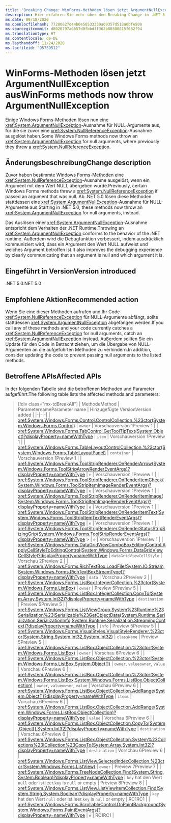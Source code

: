 ```yaml
---
title: 'Breaking Change: WinForms-Methoden lösen jetzt ArgumentNullException aus'
description: Hier erfahren Sie mehr über den Breaking Change in .NET 5.0, durch den einige Windows Forms-Methoden nun eine ArgumentNullException-Ausnahme für NULL-Argumente auslösen.
ms.date: 09/18/2020
ms.openlocfilehash: 77280827d44b0e58533339a09357d518a0bfe508
ms.sourcegitcommit: d8020797a6657d0fbbdff362b80300815f682f94
ms.translationtype: HT
ms.contentlocale: de-DE
ms.lasthandoff: 11/24/2020
ms.locfileid: "95759512"
---
```

# <a name="winforms-methods-now-throw-argumentnullexception"></a><span data-ttu-id="5059d-103">WinForms-Methoden lösen jetzt ArgumentNullException aus</span><span class="sxs-lookup"><span data-stu-id="5059d-103">WinForms methods now throw ArgumentNullException</span></span>

<span data-ttu-id="5059d-104">Einige Windows Forms-Methoden lösen nun eine <xref:System.ArgumentNullException>-Ausnahme für NULL-Argumente aus, für die sie zuvor eine <xref:System.NullReferenceException>-Ausnahme ausgelöst haben.</span><span class="sxs-lookup"><span data-stu-id="5059d-104">Some Windows Forms methods now throw an <xref:System.ArgumentNullException> for null arguments, where previously they threw a <xref:System.NullReferenceException>.</span></span>

## <a name="change-description"></a><span data-ttu-id="5059d-105">Änderungsbeschreibung</span><span class="sxs-lookup"><span data-stu-id="5059d-105">Change description</span></span>

<span data-ttu-id="5059d-106">Zuvor haben bestimmte Windows Forms-Methoden eine <xref:System.NullReferenceException>-Ausnahme ausgelöst, wenn ein Argument mit dem Wert NULL übergeben wurde.</span><span class="sxs-lookup"><span data-stu-id="5059d-106">Previously, certain Windows Forms methods threw a <xref:System.NullReferenceException> if passed an argument that was null.</span></span> <span data-ttu-id="5059d-107">Ab .NET 5.0 lösen diese Methoden stattdessen eine <xref:System.ArgumentNullException>-Ausnahme für NULL-Argumente aus.</span><span class="sxs-lookup"><span data-stu-id="5059d-107">Starting in .NET 5.0, these methods now throw an <xref:System.ArgumentNullException> for null arguments, instead.</span></span>

<span data-ttu-id="5059d-108">Das Auslösen einer <xref:System.ArgumentNullException>-Ausnahme entspricht dem Verhalten der .NET Runtime.</span><span class="sxs-lookup"><span data-stu-id="5059d-108">Throwing an <xref:System.ArgumentNullException> conforms to the behavior of the .NET runtime.</span></span> <span data-ttu-id="5059d-109">Außerdem wird die Debugfunktion verbessert, indem ausdrücklich kommuniziert wird, dass ein Argument den Wert NULL aufweist und welches Argument betroffen ist.</span><span class="sxs-lookup"><span data-stu-id="5059d-109">It also improves the debugging experience by clearly communicating that an argument is null and which argument it is.</span></span>

## <a name="version-introduced"></a><span data-ttu-id="5059d-110">Eingeführt in Version</span><span class="sxs-lookup"><span data-stu-id="5059d-110">Version introduced</span></span>

<span data-ttu-id="5059d-111">.NET 5.0</span><span class="sxs-lookup"><span data-stu-id="5059d-111">.NET 5.0</span></span>

## <a name="recommended-action"></a><span data-ttu-id="5059d-112">Empfohlene Aktion</span><span class="sxs-lookup"><span data-stu-id="5059d-112">Recommended action</span></span>

<span data-ttu-id="5059d-113">Wenn Sie eine dieser Methoden aufrufen und Ihr Code <xref:System.NullReferenceException> für NULL-Argumente abfängt, sollte stattdessen <xref:System.ArgumentNullException> abgefangen werden.</span><span class="sxs-lookup"><span data-stu-id="5059d-113">If you call any of these methods and your code currently catches a <xref:System.NullReferenceException> for null arguments, catch an <xref:System.ArgumentNullException> instead.</span></span> <span data-ttu-id="5059d-114">Außerdem sollten Sie ein Update für den Code in Betracht ziehen, um die Übergabe von NULL-Argumenten an die aufgeführten Methoden zu verhindern.</span><span class="sxs-lookup"><span data-stu-id="5059d-114">In addition, consider updating the code to prevent passing null arguments to the listed methods.</span></span>

## <a name="affected-apis"></a><span data-ttu-id="5059d-115">Betroffene APIs</span><span class="sxs-lookup"><span data-stu-id="5059d-115">Affected APIs</span></span>

<span data-ttu-id="5059d-116">In der folgenden Tabelle sind die betroffenen Methoden und Parameter aufgeführt:</span><span class="sxs-lookup"><span data-stu-id="5059d-116">The following table lists the affected methods and parameters:</span></span>

> [!div class="mx-tdBreakAll"]
> | <span data-ttu-id="5059d-117">Methode</span><span class="sxs-lookup"><span data-stu-id="5059d-117">Method</span></span> | <span data-ttu-id="5059d-118">Parametername</span><span class="sxs-lookup"><span data-stu-id="5059d-118">Parameter name</span></span> | <span data-ttu-id="5059d-119">Hinzugefügte Version</span><span class="sxs-lookup"><span data-stu-id="5059d-119">Version added</span></span> |
> |-|-|-|
> | <xref:System.Windows.Forms.Control.ControlCollection.%23ctor(System.Windows.Forms.Control)> | `owner` | <span data-ttu-id="5059d-120">Vorschauversion 1</span><span class="sxs-lookup"><span data-stu-id="5059d-120">Preview 1</span></span> |
> | <xref:System.Windows.Forms.TabControl.GetToolTipText(System.Object)?displayProperty=nameWithType> | `item` | <span data-ttu-id="5059d-121">Vorschauversion 1</span><span class="sxs-lookup"><span data-stu-id="5059d-121">Preview 1</span></span> |
> | <xref:System.Windows.Forms.TableLayoutControlCollection.%23ctor(System.Windows.Forms.TableLayoutPanel)> | `container` | <span data-ttu-id="5059d-122">Vorschauversion 1</span><span class="sxs-lookup"><span data-stu-id="5059d-122">Preview 1</span></span> |
> | <xref:System.Windows.Forms.ToolStripRenderer.OnRenderArrow(System.Windows.Forms.ToolStripArrowRenderEventArgs)?displayProperty=nameWithType> | `e` | <span data-ttu-id="5059d-123">Vorschauversion 1</span><span class="sxs-lookup"><span data-stu-id="5059d-123">Preview 1</span></span> |
> | <xref:System.Windows.Forms.ToolStripRenderer.OnRenderItemCheck(System.Windows.Forms.ToolStripItemImageRenderEventArgs)?displayProperty=nameWithType> | `e` | <span data-ttu-id="5059d-124">Vorschauversion 1</span><span class="sxs-lookup"><span data-stu-id="5059d-124">Preview 1</span></span> |
> | <xref:System.Windows.Forms.ToolStripRenderer.OnRenderItemImage(System.Windows.Forms.ToolStripItemImageRenderEventArgs)?displayProperty=nameWithType> | `e` | <span data-ttu-id="5059d-125">Vorschauversion 1</span><span class="sxs-lookup"><span data-stu-id="5059d-125">Preview 1</span></span> |
> | <xref:System.Windows.Forms.ToolStripRenderer.OnRenderItemText(System.Windows.Forms.ToolStripItemTextRenderEventArgs)?displayProperty=nameWithType> | `e` | <span data-ttu-id="5059d-126">Vorschauversion 1</span><span class="sxs-lookup"><span data-stu-id="5059d-126">Preview 1</span></span> |
> | <xref:System.Windows.Forms.ToolStripRenderer.OnRenderStatusStripSizingGrip(System.Windows.Forms.ToolStripRenderEventArgs)?displayProperty=nameWithType> > | `e` | <span data-ttu-id="5059d-127">Vorschauversion 1</span><span class="sxs-lookup"><span data-stu-id="5059d-127">Preview 1</span></span> |
> | <xref:System.Windows.Forms.DataGridViewComboBoxEditingControl.ApplyCellStyleToEditingControl(System.Windows.Forms.DataGridViewCellStyle)?displayProperty=nameWithType> | `dataGridViewCellStyle` | <span data-ttu-id="5059d-128">Vorschau 2</span><span class="sxs-lookup"><span data-stu-id="5059d-128">Preview 2</span></span> |
> | <xref:System.Windows.Forms.RichTextBox.LoadFile(System.IO.Stream,System.Windows.Forms.RichTextBoxStreamType)?displayProperty=nameWithType> | `data` | <span data-ttu-id="5059d-129">Vorschau 2</span><span class="sxs-lookup"><span data-stu-id="5059d-129">Preview 2</span></span> |
> | <xref:System.Windows.Forms.ListBox.IntegerCollection.%23ctor(System.Windows.Forms.ListBox)> | `owner` | <span data-ttu-id="5059d-130">Preview 5</span><span class="sxs-lookup"><span data-stu-id="5059d-130">Preview 5</span></span> |
> | <xref:System.Windows.Forms.ListBox.IntegerCollection.CopyTo(System.Array,System.Int32)?displayProperty=nameWithType> | `destination` | <span data-ttu-id="5059d-131">Preview 5</span><span class="sxs-lookup"><span data-stu-id="5059d-131">Preview 5</span></span> |
> | <xref:System.Windows.Forms.ListViewGroup.System%23Runtime%23Serialization%23ISerializable%23GetObjectData(System.Runtime.Serialization.SerializationInfo,System.Runtime.Serialization.StreamingContext)?displayProperty=nameWithType> | `info` | <span data-ttu-id="5059d-132">Preview 5</span><span class="sxs-lookup"><span data-stu-id="5059d-132">Preview 5</span></span> |
> | <xref:System.Windows.Forms.VisualStyles.VisualStyleRenderer.%23ctor(System.String,System.Int32,System.Int32)> | `className` | <span data-ttu-id="5059d-133">Preview 5</span><span class="sxs-lookup"><span data-stu-id="5059d-133">Preview 5</span></span> |
> | <xref:System.Windows.Forms.ListBox.ObjectCollection.%23ctor(System.Windows.Forms.ListBox)> | `owner` | <span data-ttu-id="5059d-134">Vorschau 6</span><span class="sxs-lookup"><span data-stu-id="5059d-134">Preview 6</span></span> |
> | <xref:System.Windows.Forms.ListBox.ObjectCollection.%23ctor(System.Windows.Forms.ListBox,System.Object[])> | <span data-ttu-id="5059d-135">`owner`, `value`</span><span class="sxs-lookup"><span data-stu-id="5059d-135">`owner`, `value`</span></span> | <span data-ttu-id="5059d-136">Vorschau 6</span><span class="sxs-lookup"><span data-stu-id="5059d-136">Preview 6</span></span> |
> | <xref:System.Windows.Forms.ListBox.ObjectCollection.%23ctor(System.Windows.Forms.ListBox,System.Windows.Forms.ListBox.ObjectCollection)> | <span data-ttu-id="5059d-137">`owner`, `value`</span><span class="sxs-lookup"><span data-stu-id="5059d-137">`owner`, `value`</span></span> | <span data-ttu-id="5059d-138">Vorschau 6</span><span class="sxs-lookup"><span data-stu-id="5059d-138">Preview 6</span></span> |
> | <xref:System.Windows.Forms.ListBox.ObjectCollection.AddRange(System.Object[])?displayProperty=nameWithType> | `items` | <span data-ttu-id="5059d-139">Vorschau 6</span><span class="sxs-lookup"><span data-stu-id="5059d-139">Preview 6</span></span> |
> | <xref:System.Windows.Forms.ListBox.ObjectCollection.AddRange(System.Windows.Forms.ListBox.ObjectCollection)?displayProperty=nameWithType> | `value` | <span data-ttu-id="5059d-140">Vorschau 6</span><span class="sxs-lookup"><span data-stu-id="5059d-140">Preview 6</span></span> |
> | <xref:System.Windows.Forms.ListBox.ObjectCollection.CopyTo(System.Object[],System.Int32)?displayProperty=nameWithType> | `destination` | <span data-ttu-id="5059d-141">Vorschau 6</span><span class="sxs-lookup"><span data-stu-id="5059d-141">Preview 6</span></span> |
> | <xref:System.Windows.Forms.ListBox.ObjectCollection.System%23Collections%23ICollection%23CopyTo(System.Array,System.Int32)?displayProperty=nameWithType> | `destination` | <span data-ttu-id="5059d-142">Vorschau 6</span><span class="sxs-lookup"><span data-stu-id="5059d-142">Preview 6</span></span> |
> | <xref:System.Windows.Forms.ListView.SelectedIndexCollection.%23ctor(System.Windows.Forms.ListView)> | `owner` | <span data-ttu-id="5059d-143">Preview 7</span><span class="sxs-lookup"><span data-stu-id="5059d-143">Preview 7</span></span> |
> | <xref:System.Windows.Forms.TreeNodeCollection.Find(System.String,System.Boolean)?displayProperty=nameWithType> | <span data-ttu-id="5059d-144">`key` hat den Wert `null` oder ist leer.</span><span class="sxs-lookup"><span data-stu-id="5059d-144">`key` is `null` or empty</span></span> | <span data-ttu-id="5059d-145">Preview 8</span><span class="sxs-lookup"><span data-stu-id="5059d-145">Preview 8</span></span> |
> | <xref:System.Windows.Forms.ListView.ListViewItemCollection.Find(System.String,System.Boolean)?displayProperty=nameWithType> | <span data-ttu-id="5059d-146">`key` hat den Wert `null` oder ist leer.</span><span class="sxs-lookup"><span data-stu-id="5059d-146">`key` is `null` or empty</span></span> | <span data-ttu-id="5059d-147">RC1</span><span class="sxs-lookup"><span data-stu-id="5059d-147">RC1</span></span> |
> | <xref:System.Windows.Forms.ScrollableControl.OnPaintBackground(System.Windows.Forms.PaintEventArgs)?displayProperty=nameWithType> | `e` | <span data-ttu-id="5059d-148">RC1</span><span class="sxs-lookup"><span data-stu-id="5059d-148">RC1</span></span> |

<!--

### Affected APIs

- `M:System.Windows.Forms.Control.ControlCollection.#ctor(System.Windows.Forms.Control)`
- `M:System.Windows.Forms.TabControl.GetToolTipText(System.Object)`
- `M:System.Windows.Forms.TableLayoutControlCollection.#ctor(System.Windows.Forms.TableLayoutPanel)`
- `M:System.Windows.Forms.ToolStripRenderer.OnRenderArrow(System.Windows.Forms.ToolStripArrowRenderEventArgs)`
- `M:System.Windows.Forms.ToolStripRenderer.OnRenderItemImage(System.Windows.Forms.ToolStripItemImageRenderEventArgs)`
- `M:System.Windows.Forms.ToolStripRenderer.OnRenderItemCheck(System.Windows.Forms.ToolStripItemImageRenderEventArgs)`
- `M:System.Windows.Forms.ToolStripRenderer.OnRenderItemText(System.Windows.Forms.ToolStripItemTextRenderEventArgs)`
- `M:System.Windows.Forms.ToolStripRenderer.OnRenderStatusStripSizingGrip(System.Windows.Forms.ToolStripRenderEventArgs)`
- `M:System.Windows.Forms.DataGridViewComboBoxEditingControl.ApplyCellStyleToEditingControl(System.Windows.Forms.DataGridViewCellStyle)`
- `M:System.Windows.Forms.RichTextBox.LoadFile(System.IO.Stream,System.Windows.Forms.RichTextBoxStreamType)`
- `M:System.Windows.Forms.ListViewGroup.System#Runtime#Serialization#ISerializable#GetObjectData(System.Runtime.Serialization.SerializationInfo,System.Runtime.Serialization.StreamingContext)`
- `M:System.Windows.Forms.VisualStyles.VisualStyleRenderer.#ctor(System.String,System.Int32,System.Int32)`
- `M:System.Windows.Forms.ListBox.IntegerCollection.#ctor(System.Windows.Forms.ListBox)`
- `M:System.Windows.Forms.ListBox.IntegerCollection.CopyTo(System.Array,System.Int32)`
- `M:System.Windows.Forms.ListBox.ObjectCollection.#ctor(System.Windows.Forms.ListBox)`
- `M:System.Windows.Forms.ListBox.ObjectCollection.#ctor(System.Windows.Forms.ListBox,System.Object[])`
- `M:System.Windows.Forms.ListBox.ObjectCollection.#ctor(System.Windows.Forms.ListBox,System.Windows.Forms.ListBox.ObjectCollection)`
- `M:System.Windows.Forms.ListBox.ObjectCollection.AddRange(System.Object[])`
- `M:System.Windows.Forms.ListBox.ObjectCollection.AddRange(System.Windows.Forms.ListBox.ObjectCollection)`
- `M:System.Windows.Forms.ListBox.ObjectCollection.CopyTo(System.Object[],System.Int32)`
- `M:System.Windows.Forms.ListBox.ObjectCollection.System#Collections#ICollection#CopyTo(System.Array,System.Int32)`
- `M:System.Windows.Forms.ListView.SelectedIndexCollection.#ctor(System.Windows.Forms.ListView)`
- `M:System.Windows.Forms.TreeNodeCollection.Find(System.String,System.Boolean)`
- `M:System.Windows.Forms.ListView.ListViewItemCollection.Find(System.String,System.Boolean)`
- `M:System.Windows.Forms.ScrollableControl.OnPaintBackground(System.Windows.Forms.PaintEventArgs)`

### Category

Windows Forms

-->
